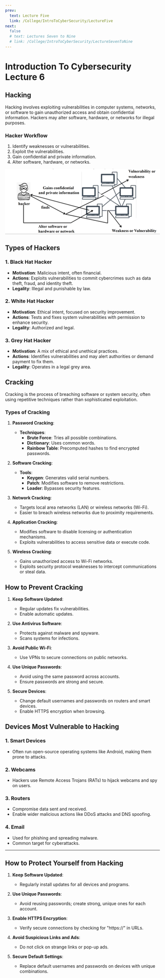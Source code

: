 ```yaml
---
prev:
  text: Lecture Five
  link: /College/IntroToCyberSecurity/LectureFive
next:
  false
  # text: Lectures Seven to Nine
  # link: /College/IntroToCyberSecurity/LectureSevenToNine
---
```


# Introduction To Cybersecurity Lecture 6

## Hacking

Hacking involves exploiting vulnerabilities in computer systems, networks, or software to gain unauthorized access and obtain confidential information. Hackers may alter software, hardware, or networks for illegal purposes.

### Hacker Workflow

1. Identify weaknesses or vulnerabilities.
2. Exploit the vulnerabilities.
3. Gain confidential and private information.
4. Alter software, hardware, or networks.

![](../imgs/figure19.png)

## Types of Hackers

### 1. Black Hat Hacker

- **Motivation**: Malicious intent, often financial.
- **Actions**: Exploits vulnerabilities to commit cybercrimes such as data theft, fraud, and identity theft.
- **Legality**: Illegal and punishable by law.

### 2. White Hat Hacker

- **Motivation**: Ethical intent, focused on security improvement.
- **Actions**: Tests and fixes system vulnerabilities with permission to enhance security.
- **Legality**: Authorized and legal.

### 3. Grey Hat Hacker

- **Motivation**: A mix of ethical and unethical practices.
- **Actions**: Identifies vulnerabilities and may alert authorities or demand payment to fix them.
- **Legality**: Operates in a legal grey area.

## Cracking

Cracking is the process of breaching software or system security, often using repetitive techniques rather than sophisticated exploitation.

### Types of Cracking

1. **Password Cracking**:
    - **Techniques**:
        - **Brute Force**: Tries all possible combinations.
        - **Dictionary**: Uses common words.
        - **Rainbow Table**: Precomputed hashes to find encrypted passwords.

2. **Software Cracking**:
    - **Tools**:
        - **Keygen**: Generates valid serial numbers.
        - **Patch**: Modifies software to remove restrictions.
        - **Loader**: Bypasses security features.

3. **Network Cracking**:
    - Targets local area networks (LAN) or wireless networks (Wi-Fi).
    - Easier to breach wireless networks due to proximity requirements.

4. **Application Cracking**:
    - Modifies software to disable licensing or authentication mechanisms.
    - Exploits vulnerabilities to access sensitive data or execute code.

5. **Wireless Cracking**:
    - Gains unauthorized access to Wi-Fi networks.
    - Exploits security protocol weaknesses to intercept communications or steal data.

## How to Prevent Cracking

1. **Keep Software Updated**:
    - Regular updates fix vulnerabilities.
    - Enable automatic updates.

2. **Use Antivirus Software**:
    - Protects against malware and spyware.
    - Scans systems for infections.

3. **Avoid Public Wi-Fi**:
    - Use VPNs to secure connections on public networks.
    
4. **Use Unique Passwords**:
    - Avoid using the same password across accounts.
    - Ensure passwords are strong and secure.
    
5. **Secure Devices**:
    - Change default usernames and passwords on routers and smart devices.
    - Enable HTTPS encryption when browsing.

## Devices Most Vulnerable to Hacking

### 1. Smart Devices

- Often run open-source operating systems like Android, making them prone to attacks.

### 2. Webcams

- Hackers use Remote Access Trojans (RATs) to hijack webcams and spy on users.

### 3. Routers

- Compromise data sent and received.
- Enable wider malicious actions like DDoS attacks and DNS spoofing.

### 4. Email

- Used for phishing and spreading malware.
- Common target for cyberattacks.

---

## How to Protect Yourself from Hacking

    
1. **Keep Software Updated**:
    - Regularly install updates for all devices and programs.
    
2. **Use Unique Passwords**:
    - Avoid reusing passwords; create strong, unique ones for each account.
    
3. **Enable HTTPS Encryption**:
    - Verify secure connections by checking for "https://" in URLs.
    
4. **Avoid Suspicious Links and Ads**:
    - Do not click on strange links or pop-up ads.
    
5. **Secure Default Settings**:
    - Replace default usernames and passwords on devices with unique combinations.